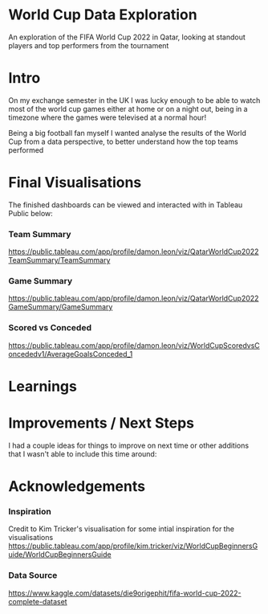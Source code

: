 # World Cup Data Exploration
An exploration of the FIFA World Cup 2022 in Qatar, looking at standout players and top performers from the tournament

# Intro
On my exchange semester in the UK I was lucky enough to be able to watch most of the world cup games either at home or on a night out, being in a timezone where the games were televised at a normal hour!


Being a big football fan myself I wanted analyse the results of the World Cup from a data perspective, to better understand how the top teams performed 











# Final Visualisations
The finished dashboards can be viewed and interacted with in Tableau Public below: 


### Team Summary
https://public.tableau.com/app/profile/damon.leon/viz/QatarWorldCup2022TeamSummary/TeamSummary

### Game Summary
https://public.tableau.com/app/profile/damon.leon/viz/QatarWorldCup2022GameSummary/GameSummary

### Scored vs Conceded
https://public.tableau.com/app/profile/damon.leon/viz/WorldCupScoredvsConcededv1/AverageGoalsConceded_1


# Learnings


# Improvements / Next Steps

I had a couple ideas for things to improve on next time or other additions that I wasn't able to include this time around: 



# Acknowledgements


### Inspiration
Credit to Kim Tricker's visualisation for some intial inspiration for the visualisations
https://public.tableau.com/app/profile/kim.tricker/viz/WorldCupBeginnersGuide/WorldCupBeginnersGuide

### Data Source
https://www.kaggle.com/datasets/die9origephit/fifa-world-cup-2022-complete-dataset

